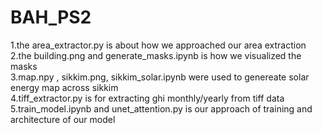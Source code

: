 # BAH_PS2

1.the area_extractor.py is about how we approached our area extraction<br>
2.the building.png and generate_masks.ipynb is how we visualized the masks<br>
3.map.npy , sikkim.png, sikkim_solar.ipynb were used to genereate solar energy map across sikkim<br>
4.tiff_extractor.py is for extracting ghi monthly/yearly from tiff data<br>
5.train_model.ipynb and unet_attention.py is our approach of training and architecture of our model
